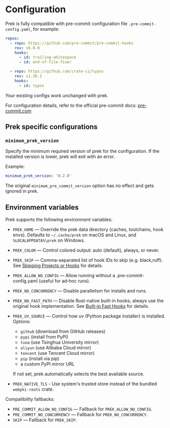 # Configuration

Prek is fully compatible with pre-commit configuration file `.pre-commit-config.yaml`, for example:

```yaml
repos:
  - repo: https://github.com/pre-commit/pre-commit-hooks
    rev: v6.0.0
    hooks:
      - id: trailing-whitespace
      - id: end-of-file-fixer

  - repo: https://github.com/crate-ci/typos
    rev: v1.36.2
    hooks:
      - id: typos
```

Your existing configs work unchanged with prek.

For configuration details, refer to the official pre-commit docs:
[pre-commit.com](https://pre-commit.com/)

## Prek specific configurations

### `minimum_prek_version`

Specify the minimum required version of prek for the configuration. If the installed version is lower, prek will exit with an error.

Example:

  ```yaml
  minimum_prek_version: '0.2.0'
  ```

The original `minimum_pre_commit_version` option has no effect and gets ignored in prek.

## Environment variables

Prek supports the following environment variables:

- `PREK_HOME` — Override the prek data directory (caches, toolchains, hook envs). Defaults to `~/.cache/prek` on macOS and Linux, and `%LOCALAPPDATA%\prek` on Windows.
- `PREK_COLOR` — Control colored output: auto (default), always, or never.
- `PREK_SKIP` — Comma-separated list of hook IDs to skip (e.g. black,ruff). See [Skipping Projects or Hooks](workspace.md#skipping-projects-or-hooks) for details.
- `PREK_ALLOW_NO_CONFIG` — Allow running without a .pre-commit-config.yaml (useful for ad‑hoc runs).
- `PREK_NO_CONCURRENCY` — Disable parallelism for installs and runs.
- `PREK_NO_FAST_PATH` — Disable Rust-native built-in hooks; always use the original hook implementation. See [Built-in Fast Hooks](builtin.md) for details.

- `PREK_UV_SOURCE` — Control how uv (Python package installer) is installed. Options:

    - `github` (download from GitHub releases)
    - `pypi` (install from PyPI)
    - `tuna` (use Tsinghua University mirror)
    - `aliyun` (use Alibaba Cloud mirror)
    - `tencent` (use Tencent Cloud mirror)
    - `pip` (install via pip)
    - a custom PyPI mirror URL

    If not set, prek automatically selects the best available source.

- `PREK_NATIVE_TLS` - Use system's trusted store instead of the bundled `webpki-roots` crate.

Compatibility fallbacks:

- `PRE_COMMIT_ALLOW_NO_CONFIG` — Fallback for `PREK_ALLOW_NO_CONFIG`.
- `PRE_COMMIT_NO_CONCURRENCY` — Fallback for `PREK_NO_CONCURRENCY`.
- `SKIP` — Fallback for `PREK_SKIP`.
